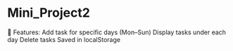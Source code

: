 # Mini_Project2
🎯 Features: Add task for specific days (Mon–Sun)  Display tasks under each day  Delete tasks  Saved in localStorage
